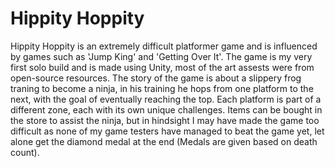 # Hippity Hoppity
Hippity Hoppity is an extremely difficult platformer game and is influenced by games such as 'Jump King' and 'Getting Over It'.
The game is my very first solo build and is made using Unity, most of the art assests were from open-source resources.
The story of the game is about a slippery frog traning to become a ninja, in his training he hops from one platform to the next,
with the goal of eventually reaching the top. Each platform is part of a different zone, each with its own unique challenges.
Items can be bought in the store to assist the ninja, but in hindsight I may have made the game too difficult as none of my game
testers have managed to beat the game yet, let alone get the diamond medal at the end (Medals are given based on death count).

